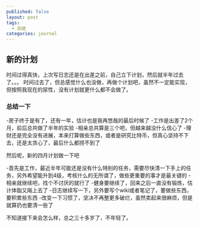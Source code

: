 ```yaml
---
published: false
layout: post
tags:
  - 总结
categories: journal
---
```

## 新的计划

时间过得真快，上次写日志还是在出差之前，自己立下计划，然后就半年过去了。。。
时间过去了，但总感觉什么也没做，再做个计划吧，虽然不一定能实现，但按照我现在的尿性，没有计划就更什么都不会做了。

### 总结一下

-房子终于是有了，还有一年，估计也是我再悠哉的最后时候了
-工作是出差了2个月，前后总共做了半年的实验
-相亲总共算是三个吧，但越来越没什么信心了
-理财还是完全没有进展，本来打算做些东西，或者是研究比特币，但真心坚持不下去，还是太贪心了，最后什么都捞不到了

然后呢，新的四月计划做一下吧

-首先是工作，最近半年可能还是没有什么特别的任务，需要尽快清一下手上的任务，另外希望能升到4级，考核什么的无所谓了，做些更重要的事才是最关键的
-相亲就继续吧，找个不讨厌的就行了
-健身要继续了，回来之后一直没有锻炼，估计体脂又飚上去了
-日志继续写一下，另外要写个wiki或者笔记了，要做些东西，要积累些东西
-改变一下习惯了，坚决不再整更多破烂，虽然卖起来很麻烦，但是就算扔也要清一些了

不知道接下来会怎么样，总之三十多岁了，不年轻了。




